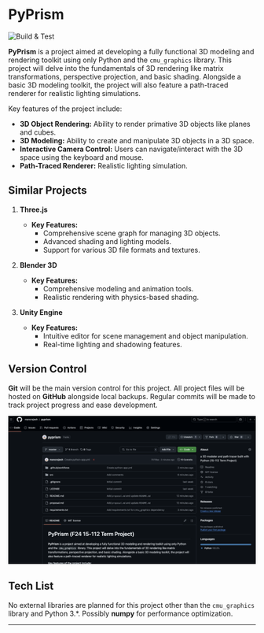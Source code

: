 # PyPrism

![Build & Test](https://github.com/manorajesh/pyprism/actions/workflows/python-app.yml/badge.svg)

**PyPrism** is a project aimed at developing a fully functional 3D modeling and rendering toolkit using only Python and the `cmu_graphics` library. This project will delve into the fundamentals of 3D rendering like matrix transformations, perspective projection, and basic shading. Alongside a basic 3D modeling toolkit, the project will also feature a path-traced renderer for realistic lighting simulations.

Key features of the project include:

- **3D Object Rendering:** Ability to render primative 3D objects like planes and cubes.
- **3D Modeling:** Ability to create and manipulate 3D objects in a 3D space.
- **Interactive Camera Control:** Users can navigate/interact with the 3D space using the keyboard and mouse.
- **Path-Traced Renderer:** Realistic lighting simulation.

## Similar Projects

1. **Three.js**

   - **Key Features:**
     - Comprehensive scene graph for managing 3D objects.
     - Advanced shading and lighting models.
     - Support for various 3D file formats and textures.

2. **Blender 3D**

   - **Key Features:**
     - Comprehensive modeling and animation tools.
     - Realistic rendering with physics-based shading.

3. **Unity Engine**

   - **Key Features:**
     - Intuitive editor for scene management and object manipulation.
     - Real-time lighting and shadowing features.

## Version Control

**Git** will be the main version control for this project. All project files will be hosted on **GitHub** alongside local backups. Regular commits will be made to track project progress and ease development.

![Github Screenshot](https://github.com/manorajesh/pyprism/blob/master/images/repo.png)

## Tech List

No external libraries are planned for this project other than the `cmu_graphics` library and Python 3.\*. Possibly **numpy** for performance optimization.

---
